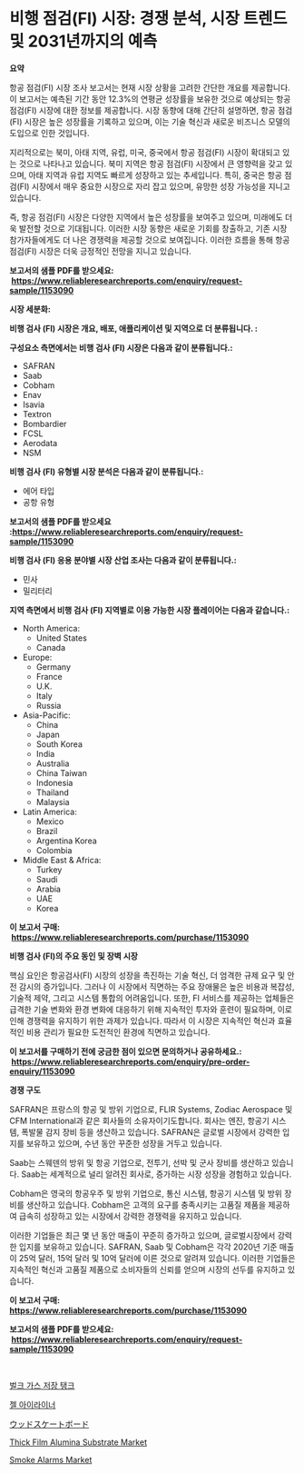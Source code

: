 <p><h1>비행 점검(FI) 시장: 경쟁 분석, 시장 트렌드 및 2031년까지의 예측</h1></p><p><strong>요약</strong></p>
<p><p>항공 점검(FI) 시장 조사 보고서는 현재 시장 상황을 고려한 간단한 개요를 제공합니다. 이 보고서는 예측된 기간 동안 12.3%의 연평균 성장률을 보유한 것으로 예상되는 항공 점검(FI) 시장에 대한 정보를 제공합니다. 시장 동향에 대해 간단히 설명하면, 항공 점검(FI) 시장은 높은 성장률을 기록하고 있으며, 이는 기술 혁신과 새로운 비즈니스 모델의 도입으로 인한 것입니다.</p><p>지리적으로는 북미, 아태 지역, 유럽, 미국, 중국에서 항공 점검(FI) 시장이 확대되고 있는 것으로 나타나고 있습니다. 북미 지역은 항공 점검(FI) 시장에서 큰 영향력을 갖고 있으며, 아태 지역과 유럽 지역도 빠르게 성장하고 있는 추세입니다. 특히, 중국은 항공 점검(FI) 시장에서 매우 중요한 시장으로 자리 잡고 있으며, 유망한 성장 가능성을 지니고 있습니다.</p><p>즉, 항공 점검(FI) 시장은 다양한 지역에서 높은 성장률을 보여주고 있으며, 미래에도 더욱 발전할 것으로 기대됩니다. 이러한 시장 동향은 새로운 기회를 창출하고, 기존 시장 참가자들에게도 더 나은 경쟁력을 제공할 것으로 보여집니다. 이러한 흐름을 통해 항공 점검(FI) 시장은 더욱 긍정적인 전망을 지니고 있습니다.</p></p>
<p><strong>보고서의 샘플 PDF를 받으세요: &nbsp;<a href="https://www.reliableresearchreports.com/enquiry/request-sample/1153090">https://www.reliableresearchreports.com/enquiry/request-sample/1153090</a></strong></p>
<p><strong>시장 세분화:</strong></p>
<p><strong> 비행 검사 (FI) 시장은 개요, 배포, 애플리케이션 및 지역으로 더 분류됩니다. :</strong></p>
<p><strong>구성요소 측면에서는 비행 검사 (FI) 시장은 다음과 같이 분류됩니다.:</strong></p>
<p><ul><li>SAFRAN</li><li>Saab</li><li>Cobham</li><li>Enav</li><li>Isavia</li><li>Textron</li><li>Bombardier</li><li>FCSL</li><li>Aerodata</li><li>NSM</li></ul></p>
<p><strong> 비행 검사 (FI) 유형별 시장 분석은 다음과 같이 분류됩니다.:</strong></p>
<p><ul><li>에어 타입</li><li>공항 유형</li></ul></p>
<p><strong>보고서의 샘플 PDF를 받으세요 :<a href="https://www.reliableresearchreports.com/enquiry/request-sample/1153090">https://www.reliableresearchreports.com/enquiry/request-sample/1153090</a></strong></p>
<p><strong> 비행 검사 (FI) 응용 분야별 시장 산업 조사는 다음과 같이 분류됩니다.:</strong></p>
<p><ul><li>민사</li><li>밀리터리</li></ul></p>
<p><strong>지역 측면에서 비행 검사 (FI) 지역별로 이용 가능한 시장 플레이어는 다음과 같습니다.:</strong></p>
<p><ul>
    <li>
        North America:
        <ul>
            <li>United States</li>
            <li>Canada</li>
        </ul>
    </li>
    <li>
        Europe:
        <ul>
            <li>Germany</li>
            <li>France</li>
            <li>U.K.</li>
            <li>Italy</li>
            <li>Russia</li>
        </ul>
    </li>
    <li>
        Asia-Pacific:
        <ul>
            <li>China</li>
            <li>Japan</li>
            <li>South Korea</li>
            <li>India</li>
            <li>Australia</li>
            <li>China Taiwan</li>
            <li>Indonesia</li>
            <li>Thailand</li>
            <li>Malaysia</li>
        </ul>
    </li>
    <li>
        Latin America:
        <ul>
            <li>Mexico</li>
            <li>Brazil</li>
            <li>Argentina Korea</li>
            <li>Colombia</li>
        </ul>
    </li>
    <li>
        Middle East & Africa:
        <ul>
            <li>Turkey</li>
            <li>Saudi</li>
            <li>Arabia</li>
            <li>UAE</li>
            <li>Korea</li>
        </ul>
    </li>
    </ul></p>
<p><strong>이 보고서 구매: &nbsp;<a href="https://www.reliableresearchreports.com/purchase/1153090">https://www.reliableresearchreports.com/purchase/1153090</a></strong></p>
<p><strong>비행 검사 (FI)의 주요 동인 및 장벽 시장</strong></p>
<p><p>핵심 요인은 항공검사(FI) 시장의 성장을 촉진하는 기술 혁신, 더 엄격한 규제 요구 및 안전 감시의 증가입니다. 그러나 이 시장에서 직면하는 주요 장애물은 높은 비용과 복잡성, 기술적 제약, 그리고 시스템 통합의 어려움입니다. 또한, FI 서비스를 제공하는 업체들은 급격한 기술 변화와 환경 변화에 대응하기 위해 지속적인 투자와 훈련이 필요하며, 이로 인해 경쟁력을 유지하기 위한 과제가 있습니다. 따라서 이 시장은 지속적인 혁신과 효율적인 비용 관리가 필요한 도전적인 환경에 직면하고 있습니다.</p></p>
<p><strong>이 보고서를 구매하기 전에 궁금한 점이 있으면 문의하거나 공유하세요.: &nbsp;<a href="https://www.reliableresearchreports.com/enquiry/pre-order-enquiry/1153090">https://www.reliableresearchreports.com/enquiry/pre-order-enquiry/1153090</a></strong></p>
<p><strong>경쟁 구도</strong></p>
<p><p>SAFRAN은 프랑스의 항공 및 방위 기업으로, FLIR Systems, Zodiac Aerospace 및 CFM International과 같은 회사들의 소유자이기도합니다. 회사는 엔진, 항공기 시스템, 폭발물 감지 장비 등을 생산하고 있습니다. SAFRAN은 글로벌 시장에서 강력한 입지를 보유하고 있으며, 수년 동안 꾸준한 성장을 거두고 있습니다.</p><p>Saab는 스웨덴의 방위 및 항공 기업으로, 전투기, 선박 및 군사 장비를 생산하고 있습니다. Saab는 세계적으로 널리 알려진 회사로, 증가하는 시장 성장을 경험하고 있습니다.</p><p>Cobham은 영국의 항공우주 및 방위 기업으로, 통신 시스템, 항공기 시스템 및 방위 장비를 생산하고 있습니다. Cobham은 고객의 요구를 충족시키는 고품질 제품을 제공하여 급속히 성장하고 있는 시장에서 강력한 경쟁력을 유지하고 있습니다.</p><p>이러한 기업들은 최근 몇 년 동안 매출이 꾸준히 증가하고 있으며, 글로벌시장에서 강력한 입지를 보유하고 있습니다. SAFRAN, Saab 및 Cobham은 각각 2020년 기준 매출이 25억 달러, 15억 달러 및 10억 달러에 이른 것으로 알려져 있습니다. 이러한 기업들은 지속적인 혁신과 고품질 제품으로 소비자들의 신뢰를 얻으며 시장의 선두를 유지하고 있습니다.</p></p>
<p><strong>이 보고서 구매: &nbsp; <a href="https://www.reliableresearchreports.com/purchase/1153090">https://www.reliableresearchreports.com/purchase/1153090</a></strong></p>
<p><strong>보고서의 샘플 PDF를 받으세요: &nbsp;<a href="https://www.reliableresearchreports.com/enquiry/request-sample/1153090">https://www.reliableresearchreports.com/enquiry/request-sample/1153090</a></strong><strong></strong></p>
<p>&nbsp;</p>
<p><p><a href="https://medium.com/@greggibson7876/%EB%8C%80%EB%9F%89-%EA%B0%80%EC%8A%A4-%EC%A0%80%EC%9E%A5-%ED%83%B1%ED%81%AC-%EC%8B%9C%EC%9E%A5-%EB%B6%84%EC%84%9D-cagr-%EC%8B%9C%EC%9E%A5-%EC%84%B8%EB%B6%84%ED%99%94-%EB%B0%8F-%EC%A0%84-%EC%84%B8%EA%B3%84-%EC%82%B0%EC%97%85-%EA%B0%9C%EC%9A%94-54f73bb0aa40">벌크 가스 저장 탱크</a></p><p><a href="https://medium.com/@deangaylotyrd8909867/%EC%A0%A4-%EC%95%84%EC%9D%B4%EB%9D%BC%EC%9D%B4%EB%84%88-%EC%8B%9C%EC%9E%A5-%EB%B6%84%EC%84%9D-cagr-%EC%8B%9C%EC%9E%A5-%EC%84%B8%EB%B6%84%ED%99%94-%EB%B0%8F-%EA%B8%80%EB%A1%9C%EB%B2%8C-%EC%82%B0%EC%97%85-%EA%B0%9C%EC%9A%94-e12f782db4f1">젤 아이라이너</a></p><p><a href="https://medium.com/@ismaelblick2023/%E6%9C%A8%E8%A3%BD%E3%82%B9%E3%82%B1%E3%83%BC%E3%83%88%E3%83%9C%E3%83%BC%E3%83%89%E5%B8%82%E5%A0%B4%E5%88%86%E6%9E%90-%E3%81%9D%E3%81%AEcagr-%E5%B8%82%E5%A0%B4%E3%82%BB%E3%82%B0%E3%83%A1%E3%83%B3%E3%83%86%E3%83%BC%E3%82%B7%E3%83%A7%E3%83%B3-%E3%81%8A%E3%82%88%E3%81%B3%E3%82%B0%E3%83%AD%E3%83%BC%E3%83%90%E3%83%AB%E7%94%A3%E6%A5%AD%E6%A6%82%E8%A6%81-e025fad57a5e">ウッドスケートボード</a></p><p><a href="https://view.publitas.com/reportprime-1/thick-film-alumina-substrate-market-research-report-forecasted-for-period-from-2024-2031-by-market-type-market-application-and-region/">Thick Film Alumina Substrate Market</a></p><p><a href="https://issuu.com/reportprime-2/docs/smoke-alarms-market-size-2030.pptx">Smoke Alarms Market</a></p></p>